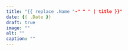 ```yaml
---
title: "{{ replace .Name "-" " " | title }}"
date: {{ .Date }}
draft: true
image: ""
alt: ""
caption: ""
---
```


